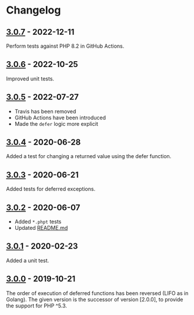 # Changelog

## [3.0.7] - 2022-12-11

Perform tests against PHP 8.2 in GitHub Actions.

## [3.0.6] - 2022-10-25

Improved unit tests.

## [3.0.5] - 2022-07-27

* Travis has been removed
* GitHub Actions have been introduced
* Made the `defer` logic more explicit

## [3.0.4] - 2020-06-28

Added a test for changing a returned value using the defer function.

## [3.0.3] - 2020-06-21

Added tests for deferred exceptions.

## [3.0.2] - 2020-06-07

* Added `*.phpt` tests
* Updated [README.md](README.md)

## [3.0.1] - 2020-02-23

Added a unit test.

## [3.0.0] - 2019-10-21

The order of execution of deferred functions has been reversed (LIFO as in Golang).
The given version is the successor of version [2.0.0], to provide the support for PHP ^5.3.

[3.0.7]: https://github.com/php-defer/php-defer/compare/v3.0.6...v3.0.7
[3.0.6]: https://github.com/php-defer/php-defer/compare/v3.0.5...v3.0.6
[3.0.5]: https://github.com/php-defer/php-defer/compare/v3.0.4...v3.0.5
[3.0.4]: https://github.com/php-defer/php-defer/compare/v3.0.3...v3.0.4
[3.0.3]: https://github.com/php-defer/php-defer/compare/v3.0.2...v3.0.3
[3.0.2]: https://github.com/php-defer/php-defer/compare/v3.0.1...v3.0.2
[3.0.1]: https://github.com/php-defer/php-defer/compare/v3.0.0...v3.0.1
[3.0.0]: https://github.com/php-defer/php-defer/compare/v1.0.0...v3.0.0
[1.0.0]: https://github.com/php-defer/php-defer/tree/v1.0.0
